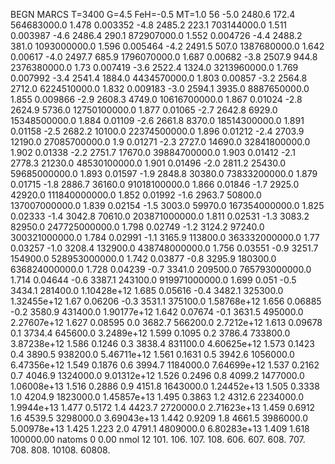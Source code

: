 BEGN
MARCS T=3400 G=4.5 FeH=-0.5 MT=1.0
                  56
-5.0 2480.6 172.4 564683000.0 1.478 0.003352 
-4.8 2485.2 223.1 703144000.0 1.511 0.003987 
-4.6 2486.4 290.1 872907000.0 1.552 0.004726 
-4.4 2488.2 381.0 1093000000.0 1.596 0.005464 
-4.2 2491.5 507.0 1387680000.0 1.642 0.00617 
-4.0 2497.7 685.9 1796070000.0 1.687 0.00682 
-3.8 2507.9 944.8 2376380000.0 1.73 0.007419 
-3.6 2522.4 1324.0 3213960000.0 1.769 0.007992 
-3.4 2541.4 1884.0 4434570000.0 1.803 0.00857 
-3.2 2564.8 2712.0 6224510000.0 1.832 0.009183 
-3.0 2594.1 3935.0 8887650000.0 1.855 0.009866 
-2.9 2608.3 4749.0 10616700000.0 1.867 0.01024 
-2.8 2624.9 5736.0 12750100000.0 1.877 0.01065 
-2.7 2642.8 6929.0 15348500000.0 1.884 0.01109 
-2.6 2661.8 8370.0 18514300000.0 1.891 0.01158 
-2.5 2682.2 10100.0 22374500000.0 1.896 0.01212 
-2.4 2703.9 12190.0 27085700000.0 1.9 0.01271 
-2.3 2727.0 14690.0 32841800000.0 1.902 0.01338 
-2.2 2751.7 17670.0 39884700000.0 1.903 0.01412 
-2.1 2778.3 21230.0 48530100000.0 1.901 0.01496 
-2.0 2811.2 25430.0 59685000000.0 1.893 0.01597 
-1.9 2848.8 30380.0 73833200000.0 1.879 0.01715 
-1.8 2886.7 36160.0 91018100000.0 1.866 0.01846 
-1.7 2925.0 42920.0 111840000000.0 1.852 0.01992 
-1.6 2963.7 50800.0 137007000000.0 1.839 0.02154 
-1.5 3003.0 59970.0 167354000000.0 1.825 0.02333 
-1.4 3042.8 70610.0 203871000000.0 1.811 0.02531 
-1.3 3083.2 82950.0 247725000000.0 1.798 0.02749 
-1.2 3124.2 97240.0 300321000000.0 1.784 0.02991 
-1.1 3165.9 113800.0 363332000000.0 1.77 0.03257 
-1.0 3208.4 132900.0 438748000000.0 1.756 0.03551 
-0.9 3251.7 154900.0 528953000000.0 1.742 0.03877 
-0.8 3295.9 180300.0 636824000000.0 1.728 0.04239 
-0.7 3341.0 209500.0 765793000000.0 1.714 0.04644 
-0.6 3387.1 243100.0 919971000000.0 1.699 0.051 
-0.5 3434.1 281400.0 1.10428e+12 1.685 0.05616 
-0.4 3482.1 325300.0 1.32455e+12 1.67 0.06206 
-0.3 3531.1 375100.0 1.58768e+12 1.656 0.06885 
-0.2 3580.9 431400.0 1.90177e+12 1.642 0.07674 
-0.1 3631.5 495000.0 2.27607e+12 1.627 0.08595 
0.0 3682.7 566200.0 2.7212e+12 1.613 0.09678 
0.1 3734.4 645600.0 3.2489e+12 1.599 0.1095 
0.2 3786.4 733800.0 3.87238e+12 1.586 0.1246 
0.3 3838.4 831100.0 4.60625e+12 1.573 0.1423 
0.4 3890.5 938200.0 5.46711e+12 1.561 0.1631 
0.5 3942.6 1056000.0 6.47356e+12 1.549 0.1876 
0.6 3994.7 1184000.0 7.64699e+12 1.537 0.2162 
0.7 4046.9 1324000.0 9.01312e+12 1.526 0.2496 
0.8 4099.2 1477000.0 1.06008e+13 1.516 0.2886 
0.9 4151.8 1643000.0 1.24452e+13 1.505 0.3338 
1.0 4204.9 1823000.0 1.45857e+13 1.495 0.3863 
1.2 4312.6 2234000.0 1.9944e+13 1.477 0.5172 
1.4 4423.7 2720000.0 2.71623e+13 1.459 0.6912 
1.6 4539.5 3298000.0 3.69043e+13 1.442 0.9209 
1.8 4661.5 3986000.0 5.00978e+13 1.425 1.223 
2.0 4791.1 4809000.0 6.80283e+13 1.409 1.618 
100000.00
natoms              0      0.00
nmol          12
          101.         106.       107.      108.         606.        607.        608.
          707.         708.       808.    10108.       60808.
